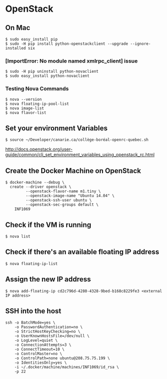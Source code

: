 # OpenStack


## On Mac

```
$ sudo easy_install pip
$ sudo -H pip install python-openstackclient --upgrade --ignore-installed six
```

### [ImportError: No module named xmlrpc_client] issue

```
$ sudo -H pip uninstall python-novaclient
$ sudo easy_install python-novaclient
```

### Testing Nova Commands

```
$ nova --version
$ nova floating-ip-pool-list
$ nova image-list
$ nova flavor-list
```
## Set your environment Variables

```
$ source ~/Developer/canarie.ca/collège-boréal-openrc-quebec.sh
```

http://docs.openstack.org/user-guide/common/cli_set_environment_variables_using_openstack_rc.html

## Create the Docker Machine on OpenStack

```
$ docker-machine --debug \
  create --driver openstack \
         --openstack-flavor-name m1.tiny \
         --openstack-image-name "Ubuntu 14.04" \
         --openstack-ssh-user ubuntu \
         --openstack-sec-groups default \
    INF1069
```
## Check if the VM is running

```
$ nova list
```

## Check if there's an available floating IP address

```
$ nova floating-ip-list
```

## Assign the new IP address

```
$ nova add-floating-ip cd2c796d-4280-4328-9bed-b168c8229fe3 <external IP address>
```

## SSH into the host

```
ssh -o BatchMode=yes \
    -o PasswordAuthentication=no \
    -o StrictHostKeyChecking=no \
    -o UserKnownHostsFile=/dev/null \
    -o LogLevel=quiet \
    -o ConnectionAttempts=3 \
    -o ConnectTimeout=10 \
    -o ControlMaster=no \
    -o ControlPath=none ubuntu@208.75.75.199 \
    -o IdentitiesOnly=yes \
    -i ~/.docker/machine/machines/INF1069/id_rsa \
    -p 22
```
